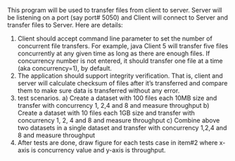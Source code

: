 This program will be used to transfer files from client to server. Server will be listening on a port (say port# 5050) and Client will connect to Server and transfer files to Server. Here are details:
  1. Client should accept command line parameter to set the number of concurrent file transfers. For example, java Client 5 will transfer five files concurrently at any given time      as long as there are enough files.  If concurrency number is not entered, it should transfer one file at a time (aka concurrency=1), by default.
  2. The application should support integrity verification. That is, client and server will calculate checksum of files after it’s transferred and compare them to make sure            data is transferred without any error.
  3. test scenarios.
      a) Create a dataset with 100 files each 10MB size and transfer with concurrency 1, 2,4 and 8 and measure throughput
      b) Create a dataset with 10 files each 1GB size and transfer with concurrency 1, 2, 4 and 8 and measure throughput
      c) Combine above two datasets in a single dataset and transfer with concurrency 1,2,4 and 8 and measure throughput
  4. After tests are done, draw figure for each tests case in item#2 where x-axis is concurrency value and y-axis is throughput.
